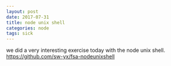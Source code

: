 ```yaml
---
layout: post
date: 2017-07-31
title: node unix shell
categories: node
tags: sick
---
```


we did a very interesting exercise today with the node unix shell. <https://github.com/sw-yx/fsa-nodeunixshell>
